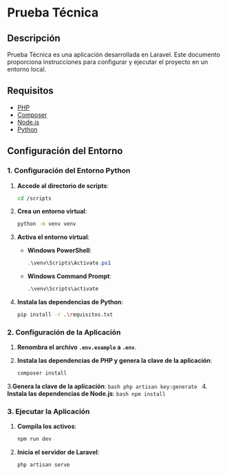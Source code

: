 # Prueba Técnica

## Descripción

Prueba Técnica es una aplicación desarrollada en Laravel. Este documento proporciona instrucciones para configurar y ejecutar el proyecto en un entorno local.

## Requisitos

- [PHP](https://www.php.net/manual/en/install.php)
- [Composer](https://getcomposer.org/)
- [Node.js](https://nodejs.org/)
- [Python](https://www.python.org/)

## Configuración del Entorno

### 1. Configuración del Entorno Python

1. **Accede al directorio de scripts**:
    ```bash
    cd /scripts
    ```

2. **Crea un entorno virtual**:
    ```bash
    python -m venv venv
    ```

3. **Activa el entorno virtual**:

    - **Windows PowerShell**:
      ```powershell
      .\venv\Scripts\Activate.ps1
      ```

    - **Windows Command Prompt**:
      ```cmd
      .\venv\Scripts\activate
      ```

4. **Instala las dependencias de Python**:
    ```bash
    pip install -r .\requisitos.txt
    ```

### 2. Configuración de la Aplicación

1. **Renombra el archivo `.env.example` a `.env`**.

2. **Instala las dependencias de PHP y genera la clave de la aplicación**:
    ```bash
    composer install
    ```
3.**Genera la clave de la aplicación**:
    ```bash
    php artisan key:generate
    ```
4. **Instala las dependencias de Node.js**:
    ```bash
    npm install
    ```

### 3. Ejecutar la Aplicación

1. **Compila los activos**:
    ```bash
    npm run dev
    ```

2. **Inicia el servidor de Laravel**:
    ```bash
    php artisan serve
    ```
